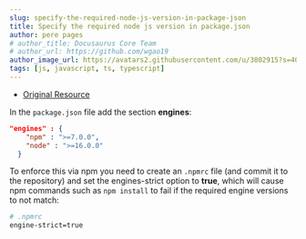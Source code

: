 ```yaml
---
slug: specify-the-required-node-js-version-in-package-json
title: Specify the required node js version in package.json
author: pere pages
# author_title: Docusaurus Core Team
# author_url: https://github.com/wgao19
author_image_url: https://avatars2.githubusercontent.com/u/3802915?s=400&v=4
tags: [js, javascript, ts, typescript]
---
```


- [Original Resource](https://stackoverflow.com/questions/29349684/how-can-i-specify-the-required-node-js-version-in-package-json)

In the `package.json` file add the section **engines**:

```json
"engines" : { 
    "npm" : ">=7.0.0",
    "node" : ">=16.0.0"
  }
```

To enforce this via npm you need to create an `.npmrc` file (and commit it to the repository) and set the engines-strict option to **true**, which will cause npm commands such as `npm install` to fail if the required engine versions to not match:

```sh
# .npmrc
engine-strict=true
```
